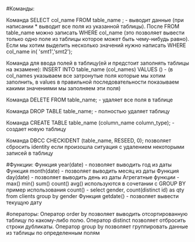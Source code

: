 #Команды:

Команда SELECT col_name FROM table_name ; - выводит данные (при написании * выводит все поля из указанной таблицы). После FROM table_name можно записать WHERE col_name (это позволяет вывести только одно поле из таблицы которое может быть чему-нибудь равно).
Если мы хотим выделить несколько значений нужно написать 
WHERE col_name in( 'smt1','smt2');

Команда для ввода полей в таблицу(ей и предстоит заполнять таблицы на экзамене):
INSERT INTO table_name (col_names) VALUES () - 
(в col_names указываем все затронутые поля которые мы хотим заполнить, 
в values в правильной последовательности показываем какими 
значениями мы заполняем эти поля)

Команда DELETE FROM table_name; - удаляет все поля в таблице

Команда DROP TABLE table_name; - полностью удаляет таблицу 

Команда CREATE TABLE table_name (column_name column_type); - создает новую таблицу 

Команда DBCC CHECKIDENT (table_name, RESEED, 0); позволяет сбросить identity если произошла ситуация с удалением некоторыми записей в таблицу

#Функции:
Функция year(date) - позволяет выводить год из даты
Функция month(date) - позволяет выводить месяц из даты
Функция day(date) - позволяет выводить день из даты
Агрегатные функции - max() min() sum() count() avg() используются в сочетании с GROUP BY
пример использования count() - 
	select gender,
	count(distinct id) as qty
	from clients
	group by gender
Функция getdate() - позволяет вывести текущую дату

#операторы:
Оператор order by позволяет выводить отсортированную таблицу по какому-либо полю.
Оператор distinct позволяет отбросить строки дубликаты.
Оператор group by позволяет группировать данные из таблицы по определенным полям